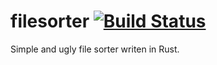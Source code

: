 # filesorter [![Build Status](https://travis-ci.com/ElXreno/filesorter.svg?branch=master)](https://travis-ci.com/ElXreno/filesorter)
Simple and ugly file sorter writen in Rust.
